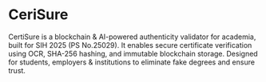 # CeriSure
CertiSure is a blockchain &amp; AI-powered authenticity validator for academia, built for SIH 2025 (PS No.25029). It enables secure certificate verification using OCR, SHA-256 hashing, and immutable blockchain storage. Designed for students, employers &amp; institutions to eliminate fake degrees and ensure trust.
